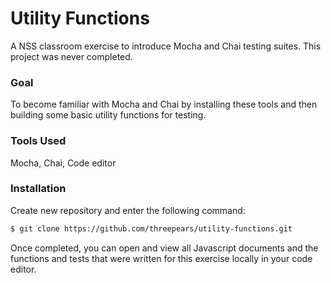 # Utility Functions

A NSS classroom exercise to introduce Mocha and Chai testing suites. This project was never completed.

### Goal

To become familiar with Mocha and Chai by installing these tools and then building some basic utility functions for testing.

### Tools Used

Mocha, Chai, Code editor

### Installation

Create new repository and enter the following command:

```sh
$ git clone https://github.com/threepears/utility-functions.git
```

Once completed, you can open and view all Javascript documents and the functions and tests that were written for this exercise locally in your code editor.
